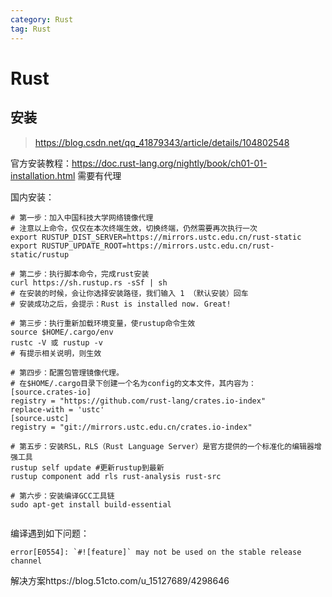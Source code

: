 ```yaml
---
category: Rust
tag: Rust
---
```


# Rust

## 安装

> https://blog.csdn.net/qq_41879343/article/details/104802548

官方安装教程：https://doc.rust-lang.org/nightly/book/ch01-01-installation.html 需要有代理

国内安装：

```shell
# 第一步：加入中国科技大学网络镜像代理
# 注意以上命令，仅仅在本次终端生效，切换终端，仍然需要再次执行一次
export RUSTUP_DIST_SERVER=https://mirrors.ustc.edu.cn/rust-static
export RUSTUP_UPDATE_ROOT=https://mirrors.ustc.edu.cn/rust-static/rustup

# 第二步：执行脚本命令，完成rust安装
curl https://sh.rustup.rs -sSf | sh
# 在安装的时候，会让你选择安装路径，我们输入 1 （默认安装）回车
# 安装成功之后，会提示：Rust is installed now. Great!

# 第三步：执行重新加载环境变量，使rustup命令生效
source $HOME/.cargo/env
rustc -V 或 rustup -v 
# 有提示相关说明，则生效

# 第四步：配置包管理镜像代理。
# 在$HOME/.cargo目录下创建一个名为config的文本文件，其内容为：
[source.crates-io]
registry = "https://github.com/rust-lang/crates.io-index"
replace-with = 'ustc'
[source.ustc]
registry = "git://mirrors.ustc.edu.cn/crates.io-index"

# 第五步：安装RSL，RLS（Rust Language Server）是官方提供的一个标准化的编辑器增强工具
rustup self update #更新rustup到最新
rustup component add rls rust-analysis rust-src

# 第六步：安装编译GCC工具链
sudo apt-get install build-essential


```

编译遇到如下问题：

```
error[E0554]: `#![feature]` may not be used on the stable release channel
```

解决方案https://blog.51cto.com/u_15127689/4298646
